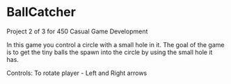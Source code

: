 # BallCatcher
Project 2 of 3 for 450 Casual Game Development

In this game you control a circle with a small hole in it. 
The goal of the game is to get the tiny balls the spawn into the circle by using the small hole it has. 

Controls: 
To rotate player - Left and Right arrows

